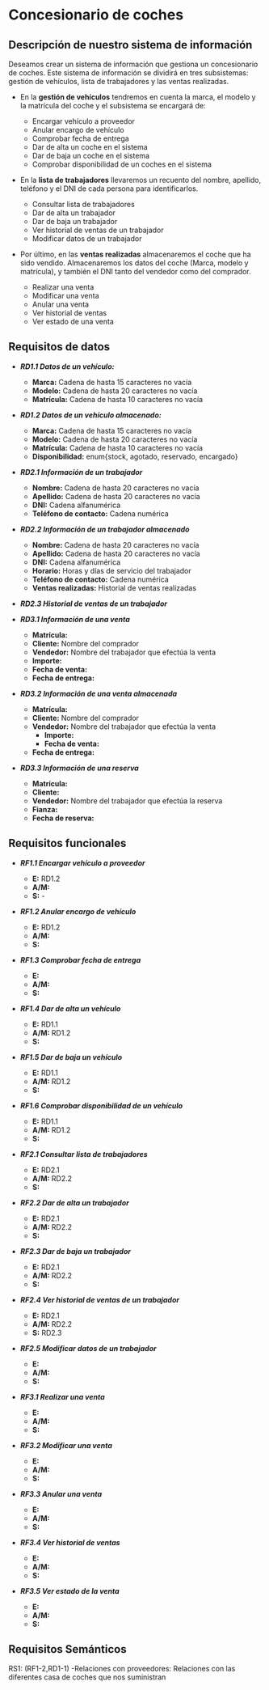 # Concesionario de coches
## Descripción de nuestro sistema de información

Deseamos crear un sistema de información que gestiona un concesionario de coches. Este sistema de información se dividirá en tres subsistemas: gestión de vehículos, lista de trabajadores y las ventas realizadas.

- En la **gestión de vehículos** tendremos en cuenta la marca, el modelo y la matrícula del coche y el subsistema se encargará de:
	- Encargar vehículo a proveedor
	- Anular encargo de vehículo
	- Comprobar fecha de entrega
	- Dar de alta un coche en el sistema
	- Dar de baja un coche en el sistema
	- Comprobar disponibilidad de un coches en el sistema  


- En la **lista de trabajadores** llevaremos un recuento del nombre, apellido, teléfono y el DNI de cada persona para identificarlos.
	- Consultar lista de trabajadores
	- Dar de alta un trabajador
	- Dar de baja un trabajador
	- Ver historial de ventas de un trabajador
	- Modificar datos de un trabajador  


- Por último, en las **ventas realizadas** almacenaremos el coche que ha sido vendido. Almacenaremos los datos del coche (Marca, modelo y matrícula), y también el DNI tanto del vendedor como del comprador.
	- Realizar una venta
	- Modificar una venta
	- Anular una venta
	- Ver historial de ventas
	- Ver estado de una venta  


## Requisitos de datos

- ***RD1.1 Datos de un vehículo:***
	- **Marca:** Cadena de hasta 15 caracteres no vacía
	- **Modelo:** Cadena de hasta 20 caracteres no vacía
	- **Matrícula:** Cadena de hasta 10 caracteres  no vacía


- ***RD1.2 Datos de un vehículo almacenado:***
	- **Marca:** Cadena de hasta 15 caracteres no vacía
	- **Modelo:** Cadena de hasta 20 caracteres no vacía
	- **Matrícula:** Cadena de hasta 10 caracteres  no vacía
	- **Disponibilidad:**  enum{stock, agotado, reservado, encargado}  


- ***RD2.1 Información de un trabajador***
	- **Nombre:** Cadena de hasta 20 caracteres no vacía
	- **Apellido:** Cadena de hasta 20 caracteres no vacía
	- **DNI:** Cadena alfanumérica
	- **Teléfono de contacto:** Cadena numérica


- ***RD2.2 Información de un trabajador almacenado***
	- **Nombre:** Cadena de hasta 20 caracteres no vacía
	- **Apellido:** Cadena de hasta 20 caracteres no vacía
	- **DNI:** Cadena alfanumérica
	- **Horario:** Horas y días de servicio del trabajador
	- **Teléfono de contacto:** Cadena numérica
	- **Ventas realizadas:** Historial de ventas realizadas


- ***RD2.3 Historial de ventas de un trabajador***



- ***RD3.1 Información de una venta***
	- **Matrícula:**
	- **Cliente:** Nombre del comprador
	- **Vendedor:** Nombre del trabajador que efectúa la venta
	- **Importe:**
	- **Fecha de venta:**
	- **Fecha de entrega:**


- ***RD3.2 Información de una venta almacenada***
	- **Matrícula:**
	- **Cliente:** Nombre del comprador  
  - **Vendedor:** Nombre del trabajador que efectúa la venta
	- **Importe:**
	- **Fecha de venta:**
  - **Fecha de entrega:**


- ***RD3.3 Información de una reserva***
	- **Matrícula:**
	- **Cliente:**
	- **Vendedor:** Nombre del trabajador que efectúa la reserva
	- **Fianza:**
	- **Fecha de reserva:**


## Requisitos funcionales

- ***RF1.1 Encargar vehículo a proveedor***
	- **E:** RD1.2
	- **A/M:**
	- **S:**  -


-	***RF1.2 Anular encargo de vehículo***
	- **E:** RD1.2
	- **A/M:**
	- **S:**


- ***RF1.3 Comprobar fecha de entrega***
  - **E:**
  - **A/M:**
  - **S:**


- ***RF1.4 Dar de alta un vehículo***
  - **E:** RD1.1
  - **A/M:** RD1.2
  - **S:**


- ***RF1.5 Dar de baja un vehículo***
  - **E:** RD1.1
  - **A/M:** RD1.2
  - **S:**


- ***RF1.6 Comprobar disponibilidad de un vehículo***
  - **E:** RD1.1
  - **A/M:** RD1.2
  - **S:**


- ***RF2.1 Consultar lista de trabajadores***
  - **E:** RD2.1
  - **A/M:** RD2.2
  - **S:**


- ***RF2.2 Dar de alta un trabajador***
  - **E:** RD2.1
  - **A/M:** RD2.2
  - **S:**


- ***RF2.3 Dar de baja un trabajador***
  - **E:** RD2.1
  - **A/M:** RD2.2
  - **S:**


- ***RF2.4 Ver historial de ventas de un trabajador***
  - **E:** RD2.1
  - **A/M:** RD2.2
  - **S:** RD2.3


- ***RF2.5 Modificar datos de un trabajador***
  - **E:**
  - **A/M:**
  - **S:**


- ***RF3.1 Realizar una venta***
  - **E:**
  - **A/M:**
  - **S:**


- ***RF3.2 Modificar una venta***
  - **E:**
  - **A/M:**
  - **S:**


- ***RF3.3 Anular una venta***
  - **E:**
  - **A/M:**
  - **S:**


- ***RF3.4 Ver historial de ventas***
  - **E:**
  - **A/M:**
  - **S:**


- ***RF3.5 Ver estado de la venta***
  - **E:**
  - **A/M:**
  - **S:**



## Requisitos Semánticos





RS1:
(RF1-2,RD1-1)
-Relaciones con proveedores: Relaciones con las diferentes casa de coches que nos suministran
